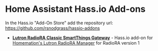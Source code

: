 # Home Assistant Hass.io Add-ons

In the Hass.io "Add-On Store" add the repository url: https://github.com/rsnodgrass/hassio-addons

- **[Lutron RadioRA Classic SmartThings Gateway](https://github.com/rsnodgrass/hassio-addons/tree/master/lutron-radiora-classic)**  - Hass.io add-on for [Homemation's Lutron RadioRA Manager](https://github.com/homemations/SmartThings) for RadioRA version 1
